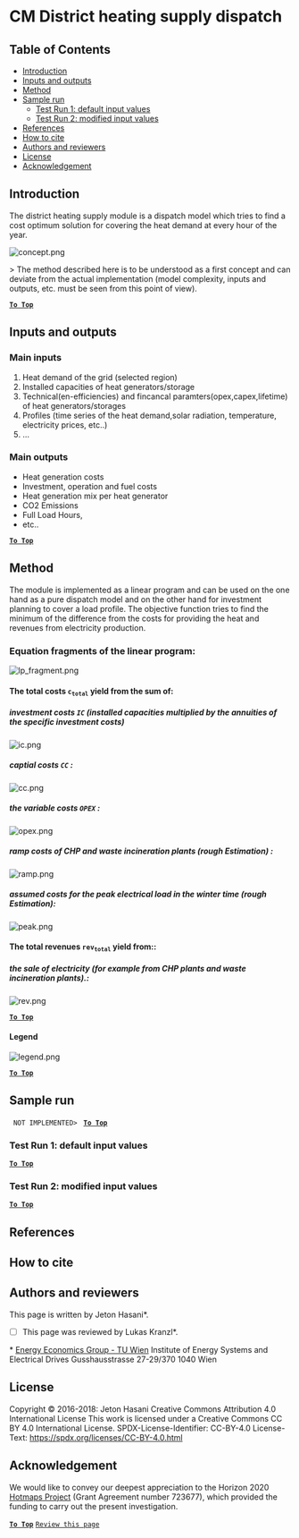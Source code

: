 <h1>CM District heating supply dispatch</h1>

## Table of Contents

* [Introduction](#introduction)
* [Inputs and outputs](#inputs-and-outputs)
* [Method](#method)
* [Sample run](#sample-run)
  * [Test Run 1: default input values](#test-run-1-default-input-values)
  * [Test Run 2: modified input values](#test-run-2-modified-input-values)
* [References](#references)
* [How to cite](#how-to-cite)
* [Authors and reviewers](#authors-and-reviewers)
* [License](#license)
* [Acknowledgement](#acknowledgement)

## Introduction
The district heating supply module is a dispatch model which tries to find a cost optimum solution for covering the heat demand at every hour of the year.

![concept.png][concept]

&gt; The method described here is to be understood as a first concept and can deviate from the actual implementation (model complexity, inputs and outputs, etc. must be seen from this point of view).

[**`To Top`**](#table-of-contents)

## Inputs and outputs

### Main inputs
1. Heat demand of the grid (selected region)
1. Installed capacities of heat generators/storage
1. Technical(en-efficiencies) and fincancal paramters(opex,capex,lifetime) of heat generators/storages
1. Profiles (time series of the heat demand,solar radiation, temperature, electricity prices, etc..)
1. ...

### Main outputs
* Heat generation costs
* Investment, operation and fuel costs
* Heat generation mix per heat generator
* CO2 Emissions
* Full Load Hours, 
* etc..

[**`To Top`**](#table-of-contents)

## Method
The module is implemented as a linear program and can be used on the one hand as a pure dispatch model and on the other hand for investment planning to cover a load profile.
The objective function tries to find the minimum of the difference from the costs for providing the heat and revenues from electricity production.

### Equation fragments of the linear program:

![lp_fragment.png][lp_fragment]

#### The total costs <code>c<sub>total</sub></code> yield from the sum of:
 
##### investment costs <code>IC</code> (installed capacities multiplied by the annuities of the specific investment costs) 

![ic.png][ic] 

##### captial costs <code>CC</code> :

![cc.png][cc]

##### the variable costs <code>OPEX</code> :

![opex.png][opex]
    
##### ramp costs of CHP and waste incineration plants (rough Estimation) :

![ramp.png][ramp]

##### assumed costs for the peak electrical load in the winter time (rough Estimation):

![peak.png][peak]


#### The total revenues <code>rev<sub>total</sub></code> yield from::

##### the sale of electricity (for example from CHP plants and waste incineration plants).:

![rev.png][rev]

[**`To Top`**](#table-of-contents)

#### Legend

![legend.png][legend]

[**`To Top`**](#table-of-contents)

## Sample run
<code> NOT IMPLEMENTED&gt; </code>
[**`To Top`**](#table-of-contents)

### Test Run 1: default input values



[**`To Top`**](#table-of-contents)

### Test Run 2: modified input values



[**`To Top`**](#table-of-contents)

## References



## How to cite


## Authors and reviewers
This page is written by Jeton Hasani\*.
- [ ] This page was reviewed by Lukas Kranzl\*.

\* [Energy Economics Group - TU Wien](https://eeg.tuwien.ac.at/)
Institute of Energy Systems and Electrical Drives
Gusshausstrasse 27-29/370
1040 Wien



## License
Copyright © 2016-2018: Jeton Hasani
Creative Commons Attribution 4.0 International License
This work is licensed under a Creative Commons CC BY 4.0 International License.
SPDX-License-Identifier: CC-BY-4.0
License-Text: https://spdx.org/licenses/CC-BY-4.0.html


## Acknowledgement
We would like to convey our deepest appreciation to the Horizon 2020 [Hotmaps Project](https://www.hotmaps-project.eu) (Grant Agreement number 723677), which provided the funding to carry out the present investigation.

[**`To Top`**](#table-of-contents)
<code>[Review this page](CM_DH_supply/_edit)</code>


[//]: # (Here are all the files to the links)
[concept]: ../images/dh_supply/concept.png
[lp_fragment]: ../images/dh_supply/lp_fragment.png
[ic]: ../images/dh_supply/ic.png
[cc]: ../images/dh_supply/cc.png
[opex]: ../images/dh_supply/opex.png
[ramp]: ../images/dh_supply/ramp.png
[rev]: ../images/dh_supply/rev.png
[peak]: ../images/dh_supply/peak.png
[legend]: ../images/dh_supply/legend.png


